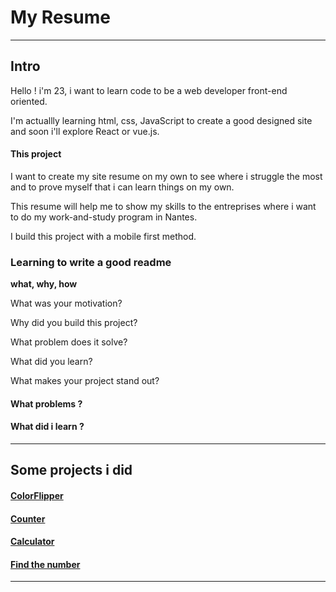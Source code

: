 # My Resume

---

## Intro

Hello ! i'm 23, i want to learn code to be a web developer front-end oriented.

I'm actuallly learning html, css, JavaScript to create a good designed site and soon i'll explore React or vue.js.

#### This project

I want to create my site resume on my own to see where i struggle the most and to prove myself that i can learn things on my own.

This resume will help me to show my skills to the entreprises where i want to do my work-and-study program in Nantes.

I build this project with a mobile first method.

### Learning to write a good readme

**what, why, how**

What was your motivation?

Why did you build this project?

What problem does it solve?

What did you learn?

What makes your project stand out?

#### What problems ?

#### What did i learn ?

---

## Some projects i did

#### [ColorFlipper](https://github.com/NicolasBaudoin/colorFlipper "ColorFlipper Repository")

#### [Counter](https://github.com/NicolasBaudoin/Counter "Counter Repository")

#### [Calculator](https://github.com/NicolasBaudoin/Calculator "Calculator Repository")

#### [Find the number](https://github.com/NicolasBaudoin/Jeu-du-plus-ou-moins "Find The Number Repository")

---
